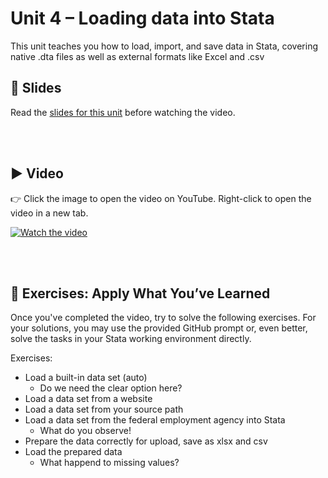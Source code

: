 # Unit 4 – Loading data into Stata

This unit teaches you how to load, import, and save data in Stata, covering native .dta files as well as external formats like Excel and .csv

## 📄 Slides

Read the [slides for this unit](unit04_slides.pdf) before watching the video.

<br><br>

## ▶️ Video

👉 Click the image to open the video on YouTube. Right-click to open the video in a new tab.

[![Watch the video](https://img.youtube.com/vi/cbAEUV9TMmY/0.jpg)](https://www.youtube.com/watch?v=cbAEUV9TMmY)

<br><br>

## 🧪 Exercises: Apply What You’ve Learned

Once you've completed the video, try to solve the following exercises. For your solutions, you may use the provided GitHub prompt or, even better, solve the tasks in your Stata working environment directly.

Exercises:
- Load a built-in data set (auto)
  - Do we need the clear option here?
- Load a data set from a website
- Load a data set from your source path
- Load a data set from the federal employment agency into Stata
  - What do you observe!
- Prepare the data correctly for upload, save as xlsx and csv
- Load the prepared data
  - What happend to missing values?
